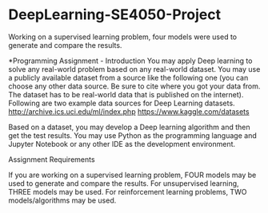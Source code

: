 # DeepLearning-SE4050-Project
Working on a supervised learning problem, four models were used to generate and compare the results.

*Programming Assignment - Introduction
You may apply Deep learning to solve any real-world problem based on any real-world dataset.
You may use a publicly available dataset from a source like the following one (you can choose any other data source. 
Be sure to cite where you got your data from. The dataset has to be real-world data that is published on the internet). 
Following are two example data sources for Deep Learning datasets.
http://archive.ics.uci.edu/ml/index.php 
https://www.kaggle.com/datasets

Based on a dataset, you may develop a Deep learning algorithm and then get the test results. 
You may use Python as the programming language and Jupyter Notebook or any other IDE as the development environment.

Assignment Requirements

If you are working on a supervised learning problem, FOUR models may be used to generate and compare the results.
For unsupervised learning, THREE models may be used. For reinforcement learning problems, TWO models/algorithms may be used. 

